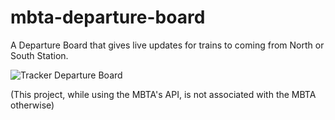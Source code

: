 # mbta-departure-board

A Departure Board that gives live updates for trains to coming from North or South Station.  

![Tracker Departure Board](https://snipboard.io/qQZceN.jpg)

(This project, while using the MBTA's API, is not associated with the MBTA otherwise)  
